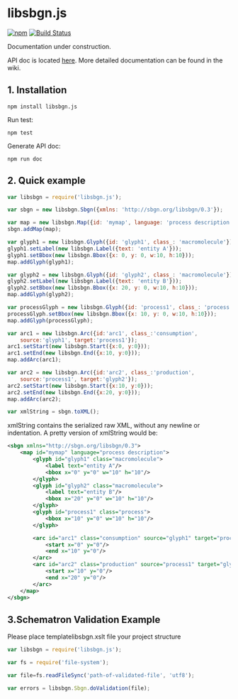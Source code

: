 # libsbgn.js

[![npm](https://img.shields.io/npm/v/libsbgn.js.svg)](https://www.npmjs.com/package/libsbgn.js)
[![Build Status](https://travis-ci.org/sbgn/libsbgn.js.svg?branch=master)](https://travis-ci.org/sbgn/libsbgn.js)

Documentation under construction.

API doc is located [here](https://sbgn.github.io/libsbgn.js/).
More detailed documentation can be found in the wiki.

## 1. Installation

```
npm install libsbgn.js
```

Run test:
```
npm test
```

Generate API doc:
```
npm run doc
```

## 2. Quick example

```javascript
var libsbgn = require('libsbgn.js');

var sbgn = new libsbgn.Sbgn({xmlns: 'http://sbgn.org/libsbgn/0.3'});

var map = new libsbgn.Map({id: 'mymap', language: 'process description'});
sbgn.addMap(map);

var glyph1 = new libsbgn.Glyph({id: 'glyph1', class_: 'macromolecule'});
glyph1.setLabel(new libsbgn.Label({text: 'entity A'}));
glyph1.setBbox(new libsbgn.Bbox({x: 0, y: 0, w:10, h:10}));
map.addGlyph(glyph1);

var glyph2 = new libsbgn.Glyph({id: 'glyph2', class_: 'macromolecule'});
glyph2.setLabel(new libsbgn.Label({text: 'entity B'}));
glyph2.setBbox(new libsbgn.Bbox({x: 20, y: 0, w:10, h:10}));
map.addGlyph(glyph2);

var processGlyph = new libsbgn.Glyph({id: 'process1', class_: 'process'});
processGlyph.setBbox(new libsbgn.Bbox({x: 10, y: 0, w:10, h:10}));
map.addGlyph(processGlyph);

var arc1 = new libsbgn.Arc({id:'arc1', class_:'consumption',
	source:'glyph1', target:'process1'});
arc1.setStart(new libsbgn.Start({x:0, y:0}));
arc1.setEnd(new libsbgn.End({x:10, y:0}));
map.addArc(arc1);

var arc2 = new libsbgn.Arc({id:'arc2', class_:'production',
	source:'process1', target:'glyph2'});
arc2.setStart(new libsbgn.Start({x:10, y:0}));
arc2.setEnd(new libsbgn.End({x:20, y:0}));
map.addArc(arc2);

var xmlString = sbgn.toXML();
```

xmlString contains the serialized raw XML, without any newline or indentation. A pretty version of xmlString would be:

```xml
<sbgn xmlns="http://sbgn.org/libsbgn/0.3">
	<map id="mymap" language="process description">
		<glyph id="glyph1" class="macromolecule">
			<label text="entity A"/>
			<bbox x="0" y="0" w="10" h="10"/>
		</glyph>
		<glyph id="glyph2" class="macromolecule">
			<label text="entity B"/>
			<bbox x="20" y="0" w="10" h="10"/>
		</glyph>
		<glyph id="process1" class="process">
			<bbox x="10" y="0" w="10" h="10"/>
		</glyph>

		<arc id="arc1" class="consumption" source="glyph1" target="process1">
			<start x="0" y="0"/>
			<end x="10" y="0"/>
		</arc>
		<arc id="arc2" class="production" source="process1" target="glyph2">
			<start x="10" y="0"/>
			<end x="20" y="0"/>
		</arc>
	</map>
</sbgn>
```
## 3.Schematron Validation Example 
Please place templatelibsbgn.xslt file your project structure
```javascript
var libsbgn = require('libsbgn.js');

var fs = require('file-system');

var file=fs.readFileSync('path-of-validated-file', 'utf8');

var errors = libsbgn.Sbgn.doValidation(file);

